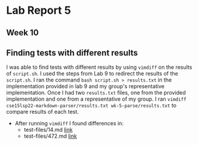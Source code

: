# Lab Report 5
## Week 10

## Finding tests with different results 
I was able to find tests with different results by using `vimdiff` on the results of `script.sh`. I used the steps from Lab 9 to redirect the results of the `script.sh`. I ran the command `bash script.sh > results.txt` in the implementation provided in lab 9 and my group's representative implementation. Once I had two `results.txt` files, one from the provided implementation and one from a representative of my group. I ran `vimdiff cse15lsp22-markdown-parser/results.txt wk-5-parse/results.txt` to compare results of each test. 
* After running `vimdiff` I found differences in:
    * test-files/14.md [link](https://github.com/nidhidhamnani/markdown-parser/blob/main/test-files/14.md)
    * test-files/472.md [link](https://github.com/nidhidhamnani/markdown-parser/blob/main/test-files/472.md)